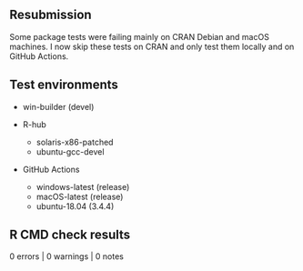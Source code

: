 ## Resubmission

Some package tests were failing mainly on CRAN Debian and macOS machines. I now
skip these tests on CRAN and only test them locally and on GitHub Actions.

## Test environments

* win-builder (devel)

* R-hub
    * solaris-x86-patched
    * ubuntu-gcc-devel

* GitHub Actions
    * windows-latest (release)
    * macOS-latest (release)
    * ubuntu-18.04 (3.4.4)

## R CMD check results

0 errors | 0 warnings | 0 notes
